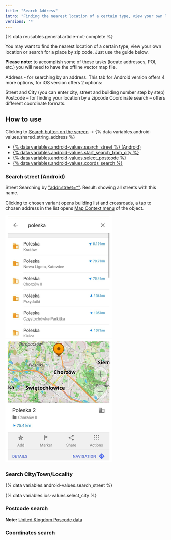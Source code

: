 ```yaml
---
title: "Search Address"
intro: "Finding the nearest location of a certain type, view your own location or search for a place by zip code"
versions: '*'
---
```

{% data reusables.general.article-not-complete %}


You may want to find the nearest location of a certain type, view your own location or search for a place by zip code. Just use the guide below.

**Please note:** to accomplish some of these tasks (locate addresses, POI, etc.) you will need to have the offline vector map file.

Address - for searching by an address. This tab for Android version offers 4 more options, for iOS version offers 2 options:

Street and City (you can enter city, street and building number step by step)
Postcode – for finding your location by a zipcode
Coordinate search – offers different coordinate formats.

## How to use

Clicking to [Search button on the screen](/osmand/widgets/map-buttons#search) -> {% data variables.android-values.shared_string_address %}

- [{% data variables.android-values.search_street %} (Android)](/osmand/search/search-address#search-street-android)
- [{% data variables.android-values.start_search_from_city %}]()
- [{% data variables.android-values.select_postcode %}](/osmand/search/search-address#postcode-search)
- [{% data variables.android-values.coords_search %}](/osmand/search/search-address#coordinates-search)

### Search street (Android)

Street Searching by ["addr:street=*"](https://wiki.openstreetmap.org/w/index.php?title=Key:addr). Result: showing all streets with this name.

Clicking to chosen variant opens building list and crossroads, a tap to chosen address in the list opens [Map Context menu](/osmand/map/map-context-menu#select-an-object-short-tap) of the object.

![Search Street Android](/assets/images/search/street_search.png) ![Search Street Android](/assets/images/search/street_search_1.png)


### Search City/Town/Locality

{% data variables.android-values.search_street %}

{% data variables.ios-values.select_city %}




### Postcode search

**Note:** [United Kingdom Poscode data](https://github.com/hvdwolf/OsmAnd-UKpostcodes/releases)

### Coordinates search


